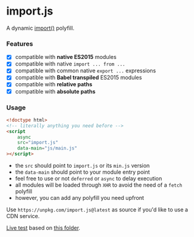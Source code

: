 # import.js
A dynamic [import()](https://tc39.github.io/proposal-dynamic-import/) polyfill.

### Features

  - [x] compatible with **native ES2015** modules
  - [x] compatible with native `import ... from ...`
  - [x] compatible with common native `export ...` expressions
  - [x] compatible with **Babel transpiled** ES2015 modules
  - [x] compatible with **relative paths**
  - [x] compatible with **absolute paths**

### Usage

```html
<!doctype html>
<!-- literally anything you need before -->
<script
    async
    src="import.js"
    data-main="js/main.js"
></script>
```

  * the `src` should point to `import.js` or its `min.js` version
  * the `data-main` should point to your module entry point
  * feel free to use or not `deferred` or `async` to delay execution
  * all modules will be loaded through `XHR` to avoid the need of a `fetch` polyfill
  * however, you can add any polyfill you need upfront

Use `https://unpkg.com/import.js@latest` as source if you'd like to use a CDN service.

[Live test](https://webreflection.github.io/import.js/) based on [this folder](https://github.com/WebReflection/import.js/tree/master/js).
